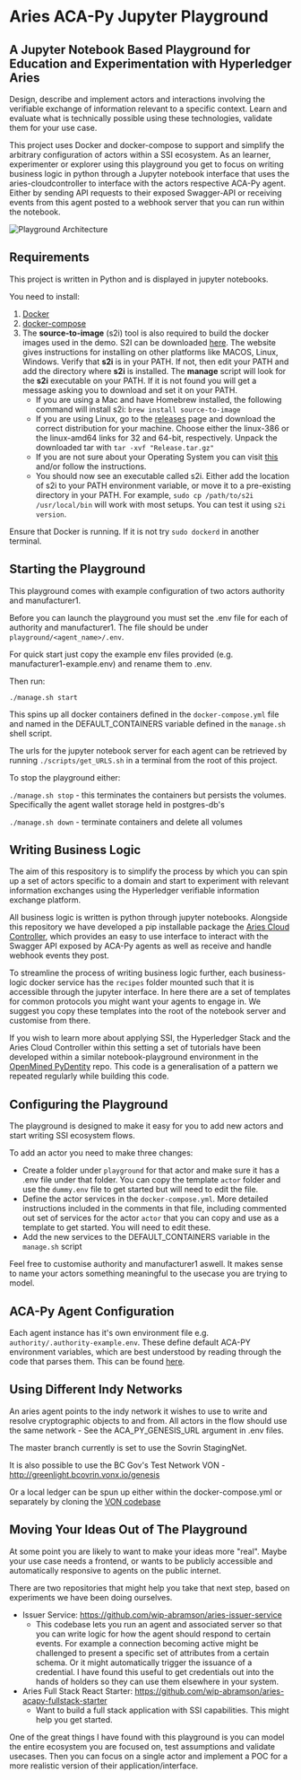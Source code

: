 # Aries ACA-Py Jupyter Playground

## A Jupyter Notebook Based Playground for Education and Experimentation with Hyperledger Aries

Design, describe and implement actors and interactions involving the verifiable exchange of information relevant to a specific context. Learn and evaluate what is technically possible using these technologies, validate them for your use case.

This project uses Docker and docker-compose to support and simplify the arbitrary configuration of actors within a SSI ecosystem. As an learner, experimenter or explorer using this playground you get to focus on writing business logic in python through a Jupyter notebook interface that uses the aries-cloudcontroller to interface with the actors respective ACA-Py agent. Either by sending API requests to their exposed Swagger-API or receiving events from this agent posted to a webhook server that you can run within the notebook.


![Playground Architecture](./system-architecture.png)

## Requirements

This project is written in Python and is displayed in jupyter notebooks.

You need to install:
1. [Docker](https://docs.docker.com/get-docker/)
2. [docker-compose](https://docs.docker.com/compose/install/)
3. The **source-to-image** (s2i) tool is also required to build the docker images used in the demo. S2I can be downloaded [here](https://github.com/openshift/source-to-image). The website gives instructions for installing on other platforms like MACOS, Linux, Windows.
Verify that **s2i** is in your PATH.  If not, then edit your PATH and add the directory where **s2i** is installed.  The **manage** script will look for the **s2i** executable on your PATH.  If it is not found you will get a message asking you to download and set it on your PATH.
    - If you are using a Mac and have Homebrew installed, the following command will install s2i: `brew install source-to-image`
    - If you are using Linux, go to the [releases](https://github.com/openshift/source-to-image/releases/latest) page and download the correct distribution for your machine. Choose either the linux-386 or the linux-amd64 links for 32 and 64-bit, respectively. Unpack the downloaded tar with `tar -xvf "Release.tar.gz"`
    - If you are not sure about your Operating System you can visit [this](https://whatsmyos.com/) and/or follow the instructions.
    - You should now see an executable called s2i. Either add the location of s2i to your PATH environment variable, or move it to a pre-existing directory in your PATH. For example, `sudo cp /path/to/s2i /usr/local/bin` will work with most setups. You can test it using `s2i version`.

Ensure that Docker is running. If it is not try `sudo dockerd` in another terminal.

## Starting the Playground

This playground comes with example configuration of two actors authority and manufacturer1.

Before you can launch the playground you must set the .env file for each of authority and manufacturer1. The file should be under `playground/<agent_name>/.env`. 

For quick start just copy the example env files provided (e.g. manufacturer1-example.env) and rename them to .env.

Then run:

`./manage.sh start`

This spins up all docker containers defined in the `docker-compose.yml` file and named in the DEFAULT_CONTAINERS variable defined in the `manage.sh` shell script.

The urls for the jupyter notebook server for each agent can be retrieved by running `./scripts/get_URLS.sh` in a terminal from the root of this project.

To stop the playground either:

`./manage.sh stop` - this terminates the containers but persists the volumes. Specifically the agent wallet storage held in postgres-db's

`./manage.sh down` - terminate containers and delete all volumes

## Writing Business Logic

The aim of this respository is to simplify the process by which you can spin up a set of actors specific to a domain and start to experiment with relevant information exchanges using the Hyperledger verifiable information exchange platform.

All business logic is written is python through jupyter notebooks. Alongside this repository we have developed a pip installable package the [Aries Cloud Controller](https://github.com/didx-xyz/aries-cloudcontroller-python), which provides an easy to use interface to interact with the Swagger API exposed by ACA-Py agents as well as receive and handle webhook events they post.

To streamline the process of writing business logic further, each business-logic docker service has the `recipes` folder mounted such that it is accessible through the jupyter interface. In here there are a set of templates for common protocols you might want your agents to engage in. We suggest you copy these templates into the root of the notebook server and customise from there.

If you wish to learn more about applying SSI, the Hyperledger Stack and the Aries Cloud Controller within this setting a set of tutorials have been developed within a similar notebook-playground environment in the [OpenMined PyDentity](https://github.com/OpenMined/PyDentity) repo. This code is a generalisation of a pattern we repeated regularly while building this code.

## Configuring the Playground

The playground is designed to make it easy for you to add new actors and start writing SSI ecosystem flows. 

To add an actor you need to make three changes:

* Create a folder under `playground` for that actor and make sure it has a .env file under that folder. You can copy the template `actor` folder and use the `dummy.env` file to get started but will need to edit the file.
* Define the actor services in the `docker-compose.yml`. More detailed instructions included in the comments in that file, including commented out set of services for the actor `actor` that you can copy and use as a template to get started. You will need to edit these.
* Add the new services to the DEFAULT_CONTAINERS variable in the `manage.sh` script

Feel free to customise authority and manufacturer1 aswell. It makes sense to name your actors something meaningful to the usecase you are trying to model.

## ACA-Py Agent Configuration

Each agent instance has it's own environment file e.g. `authority/.authority-example.env`. These define default ACA-PY environment variables, which are best understood by reading through the code that parses them. This can be found [here](https://github.com/hyperledger/aries-cloudagent-python/blob/main/aries_cloudagent/config/argparse.py).

## Using Different Indy Networks

An aries agent points to the indy network it wishes to use to write and resolve cryptographic objects to and from. All actors in the flow should use the same network - See the ACA_PY_GENESIS_URL argument in .env files.

The master branch currently is set to use the Sovrin StagingNet.

It is also possible to use the BC Gov's Test Network VON - http://greenlight.bcovrin.vonx.io/genesis

Or a local ledger can be spun up either within the docker-compose.yml or separately by cloning the [VON codebase](https://github.com/bcgov/von-network)

## Moving Your Ideas Out of The Playground

At some point you are likely to want to make your ideas more "real". Maybe your use case needs a frontend, or wants to be publicly accessible and automatically responsive to agents on the public internet.

There are two repositories that might help you take that next step, based on experiments we have been doing ourselves.

* Issuer Service: https://github.com/wip-abramson/aries-issuer-service 
    * This codebase lets you run an agent and associated server so that you can write logic for how the agent should respond to certain events. For example a connection becoming active might be challenged to present a specific set of attributes from a certain schema. Or it might automatically trigger the issuance of a credential. I have found this useful to get credentials out into the hands of holders so they can use them elsewhere in your system.
* Aries Full Stack React Starter: https://github.com/wip-abramson/aries-acapy-fullstack-starter
    * Want to build a full stack application with SSI capabilities. This might help you get started.
    
One of the great things I have found with this playground is you can model the entire ecosystem you are focused on, test assumptions and validate usecases. Then you can focus on a single actor and implement a POC for a more realistic version of their application/interface. 